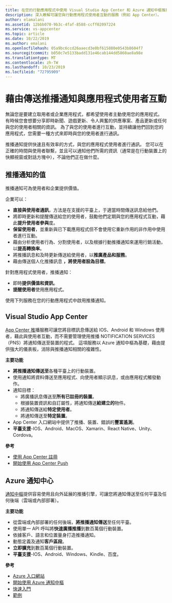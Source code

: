 ```yaml
---
title: 在您的行動應用程式中使用 Visual Studio App Center 和 Azure 通知中樞推播通知的重要性
description: 深入瞭解可讓您與行動應用程式使用者互動的服務（例如 App Center）。
author: elamalani
ms.assetid: 12bbb070-9b3c-4faf-8588-ccff02097224
ms.service: vs-appcenter
ms.topic: article
ms.date: 10/22/2019
ms.author: emalani
ms.openlocfilehash: 05a9bc6ccd26aaecd3e0bf615880e0543b8604f7
ms.sourcegitcommit: b050c7e5133badd131e46cab144dd5860ae8a98e
ms.translationtype: MT
ms.contentlocale: zh-TW
ms.lasthandoff: 10/23/2019
ms.locfileid: "72795909"
---
```

# <a name="engage-with-your-application-users-by-sending-push-notifications"></a>藉由傳送推播通知與應用程式使用者互動 

無論您是要建立取用者或企業應用程式，都希望使用者主動使用您的應用程式。 有時候您會想要分享即時新聞、遊戲更新、令人興奮的供應專案、產品更新或任何與您的使用者相關的資訊。 為了與您的使用者進行互動，並持續讓他們回到您的應用程式，您需要一種方式來即時與您的使用者進行通訊。

推播通知提供快速且有效率的方式，與您的應用程式使用者進行通訊。 您可以在正確的時間與使用者聯繫，並且可以通知他們所需的資訊（通常是在行動裝置上的快顯視窗或對話方塊中），不論他們正在做什麼。

## <a name="value-of-push-notifications"></a>推播通知的值
推播通知可為使用者和企業提供價值。

企業可以：
- **直接與使用者通訊**，方法是在支援的平臺上，于適當時間傳送訊息給他們。
- 將即時更新和提醒傳送給您的使用者，鼓勵他們定期與您的應用程式互動，藉此**提升使用者參與**度。
- **保留使用者**，並重新與已下載應用程式但不會使用它重新作用的非作用中使用者進行互動。
- 藉由分析使用者行為、分割使用者，以及根據行動推播通知來運用行銷活動，以**提高轉換率**。
- 將推播訊息和及時更新傳送給使用者，以**推廣產品和服務**。
- 藉由傳送個人化推播訊息 **，將使用者設為目標**。

針對應用程式使用者，推播通知：
- 即時**提供價值和資訊**。
- **提醒使用者**使用應用程式。

使用下列服務在您的行動應用程式中啟用推播通知。

## <a name="visual-studio-app-center"></a>Visual Studio App Center
[App Center 推](/appcenter/push/)播服務可讓您將目標訊息傳送給 IOS、Android 和 Windows 使用者，藉此與使用者互動，而不需要管理使用推播 NOTIFICATION SERVICES （PNS）將通知傳送至裝置的程式。 這項服務以 Azure 通知中樞為基礎，藉由提供強大的儀表板，消除與推播通知相關的複雜性。

**主要功能**
- **將推播通知傳送至**各種平臺上的行動裝置。
- 使用通知將資料傳送至應用程式、向使用者顯示訊息，或由應用程式觸發動作。
- 通知目標： 
    - 將廣播訊息傳送至**所有已註冊的裝置**。
    - 根據裝置資訊和自訂屬性，將通知傳送**給建立的**物件。
    - 將通知傳送給**特定使用者**。
    - 將通知傳送至**特定裝置**。
- App Center 入口網站中提供了推播、裝置、錯誤的**豐富遙測**。
- **平臺支援**-IOS、Android、MacOS、Xamarin、React Native、Unity、Cordova。

**參考**
- [使用 App Center 註冊](https://appcenter.ms/signup?utm_source=Mobile%20Development%20Docs&utm_medium=Azure&utm_campaign=New%20azure%20docs)
- [開始使用 App Center Push](/appcenter/push/)

## <a name="azure-notification-hubs"></a>Azure 通知中心
[通知中樞](/azure/notification-hubs/notification-hubs-push-notification-overview)提供容易使用且向外延展的推播引擎，可讓您將通知傳送至任何平臺及任何後端（雲端或內部部署）。

**主要功能**
- 從雲端或內部部署的任何後端，**將推播通知傳送**至任何平臺。
- 使用單一 API 呼叫將**快速廣播推播**到數百萬個行動裝置。
- 依據客戶、語言和位置量身打造推播通知。
- 動態定義及通知**客戶區段**。
- **立即擴充**到數百萬個行動裝置。
- **平臺支援**-IOS、Android、Windows、Kindle、百度。
        
**參考**
- [Azure 入口網站](https://portal.azure.com) 
- [開始使用 Azure 通知中樞](/azure/notification-hubs/)   
- [快速入門](/azure/notification-hubs/create-notification-hub-portal)
- [範例](/azure/notification-hubs/samples)
